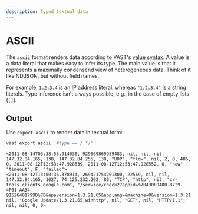```yaml
---
description: Typed textual data
---
```


# ASCII

The `ascii` format renders data according to VAST's [value
syntax][expression-values]. A value is a data literal that makes easy to infer
its type. The main value is that it represents a maximally condensend view of
heterogeneous data. Think of it like NDJSON, but without field names.

[expression-values]: /docs/understand/language/expressions#values

For example, `1.2.3.4` is an IP address literal, whereas `"1.2.3.4"`
is a string literals. Type inference isn't always possible, e.g., in the case of
empty lists (`[]`).

## Output

Use `export ascii` to render data in textual form:

```bash
vast export ascii '#type == /.*/'
```

```
<2011-08-14T05:38:53.914038, 929669869939483, nil, nil, nil, 147.32.84.165, 138, 147.32.84.255, 138, "UDP", "flow", nil, 2, 0, 486, 0, 2011-08-12T12:53:47.928539, 2011-08-12T12:53:47.928552, 0, "new", "timeout", F, "failed">
<2011-08-12T13:00:36.378914, 269421754201300, 22569, nil, nil, 147.32.84.165, 1027, 74.125.232.202, 80, "TCP", "http", nil, "cr-tools.clients.google.com", "/service/check2?appid=%7B430FD4D0-B729-4F61-AA34-91526481799D%7D&appversion=1.3.21.65&applang=&machine=0&version=1.3.21.65&osversion=5.1&servicepack=Service%20Pack%202", nil, "Google Update/1.3.21.65;winhttp", nil, "GET", nil, "HTTP/1.1", nil, nil, 0, 0>
```

